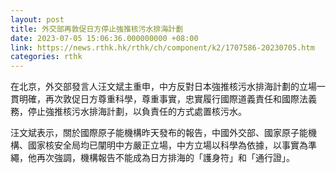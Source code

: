 ```yaml
---
layout: post
title: 外交部再敦促日方停止強推核污水排海計劃
date: 2023-07-05 15:06:36.000000000 +08:00
link: https://news.rthk.hk/rthk/ch/component/k2/1707586-20230705.htm
categories: rthk
---
```


在北京，外交部發言人汪文斌主重申，中方反對日本強推核污水排海計劃的立場一貫明確，再次敦促日方尊重科學，尊重事實，忠實履行國際道義責任和國際法義務，停止強推核污水排海計劃，以負責任的方式處置核污水。

汪文斌表示，關於國際原子能機構昨天發布的報告，中國外交部、國家原子能機構、國家核安全局均已闡明中方嚴正立場，中方立場以科學為依據，以事實為準繩，他再次強調，機構報告不能成為日方排海的「護身符」和「通行證」。
